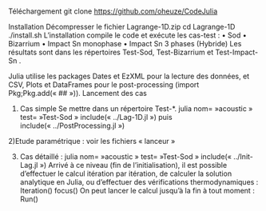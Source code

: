 # 
Téléchargement
git clone https://github.com/oheuze/CodeJulia

Installation
Décompresser le fichier Lagrange-1D.zip
cd Lagrange-1D
./install.sh
L’installation compile le code et exécute les cas-test :
    • Sod
    • Bizarrium
    • Impact Sn monophase
    • Impact Sn 3 phases (Hybride)
Les résultats sont dans les répertoires Test-Sod, Test-Bizarrium et Test-Impact-Sn .

Julia utilise les packages Dates et EzXML pour la lecture des données, et CSV, Plots et DataFrames pour le post-processing  (import Pkg;Pkg.add(« ## »)).
Lancement des cas
1) Cas simple
Se mettre dans un répertoire Test-*.
	julia
	nom= »acoustic »
	test= »Test-Sod »
	include(« ../Lag-1D.jl »)
	puis
	include(« ../PostProcessing.jl »)

2)Etude paramétrique : voir les fichiers « lanceur »

3) Cas détaillé :
	julia
	nom= »acoustic »
	test= »Test-Sod »
	include(« ../Init-Lag.jl »)
Arrivé à ce niveau (fin de l’initialisation), il est possible d’effectuer le calcul itération par itération, de calculer la solution analytique en Julia, ou d’effectuer des vérifications thermodynamiques :
	Iteration()
	focus()
On peut lancer le calcul jusqu’à la fin à tout moment :
	Run()
